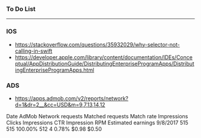 ### To Do List
 
----------------------------------------------------------------------------
### IOS
* https://stackoverflow.com/questions/35932029/why-selector-not-calling-in-swift
* https://developer.apple.com/library/content/documentation/IDEs/Conceptual/AppDistributionGuide/DistributingEnterpriseProgramApps/DistributingEnterpriseProgramApps.html


### ADS
* https://apps.admob.com/v2/reports/network?d=1&dr=2__&cc=USD&m=9,7,13,14,12


Date	AdMob Network requests	Matched requests	Match rate	Impressions	Clicks	Impressions CTR	Impression RPM	Estimated earnings
9/8/2017		515				515				100.00%		512			4		0.78%			$0.98			$0.50





